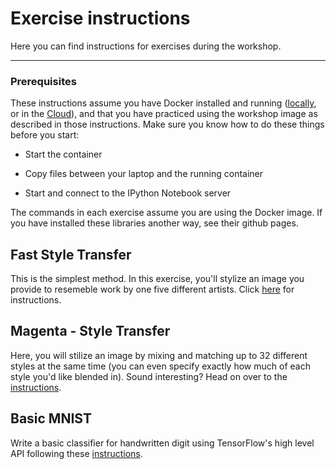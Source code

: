 # Exercise instructions
Here you can find instructions for exercises during the workshop.

---

### Prerequisites
These instructions assume you have Docker installed and running ([locally](install-local.md), or in the [Cloud](install-cloud.md)), and that you have practiced using the workshop image as described in those instructions. Make sure you know how to do these things before you start:

* Start the container

* Copy files between your laptop and the running container

* Start and connect to the IPython Notebook server

The commands in each exercise assume you are using the Docker image. If you have installed these libraries another way, see their github pages.

## Fast Style Transfer
This is the simplest method. In this exercise, you'll stylize an image you provide to resemeble work by one five different artists. Click [here](fast-style-transfer.md) for instructions.

## Magenta - Style Transfer
Here, you will stilize an image by mixing and matching up to 32 different styles at the same time (you can even specify exactly how much of each style you'd like blended in). Sound interesting? Head on over to the [instructions](magenta-style-transfer.md).

## Basic MNIST
Write a basic classifier for handwritten digit using TensorFlow's high level API following these [instructions](basic_mnist.md).